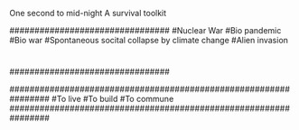 One second to mid-night
A survival toolkit

################################
#Nuclear War
#Bio pandemic
#Bio war
#Spontaneous socital collapse by climate change 
#Alien invasion
#
################################


################################################################
#To live 
#To build
#To commune
################################################################